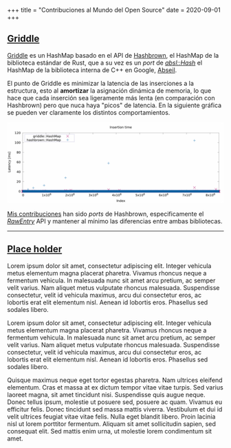 +++
title = "Contribuciones al Mundo del Open Source"
date = 2020-09-01
+++

## [Griddle](https://github.com/jonhoo/griddle/)
[Griddle](https://github.com/jonhoo/griddle/) es un HashMap basado en el API de [Hashbrown](https://github.com/rust-lang/hashbrown), el HashMap de la biblioteca estándar de Rust, que a su vez es un _port_ de _[absl::Hash](https://abseil.io/blog/20180927-swisstables)_ el HashMap de la biblioteca interna de C++ en Google, [Abseil](https://abseil.io/about/).

El punto de Griddle es minimizar la latencia de las inserciones a la estructura, 
esto al **amortizar** la asignación dinámica de memoria, lo que hace que cada
inserción sea ligeramente más lenta (en comparación con Hashbrown) pero que nuca haya "picos" de latencia.
En la siguiente gráfica se pueden ver claramente los distintos comportamientos. 

![Hashbrown vs Griddle](/plot.png "Hashbrown vs Griddle")

[Mis contribuciones](https://github.com/jonhoo/griddle/graphs/contributors) han
sido _ports_ de Hashbrown, especificamente el _[RawEntry](https://docs.rs/hashbrown/0.8.2/hashbrown/hash_map/index.html)_ 
API y mantener al mínimo las diferencias entre ambas bibliotecas.   



-------------------------------------------------------------------------------
## [Place holder](https://grafosenteoria.herokuapp.com/)
 Lorem ipsum dolor sit amet, consectetur adipiscing elit. Integer vehicula metus elementum magna placerat pharetra. 
 Vivamus rhoncus neque a fermentum vehicula. In malesuada nunc sit amet arcu pretium, ac semper velit varius. Nam aliquet metus vulputate rhoncus malesuada. Suspendisse consectetur, velit id vehicula maximus, arcu dui consectetur eros, ac lobortis erat elit elementum nisl. Aenean id lobortis eros. Phasellus sed sodales libero.
<!-- more -->

 Lorem ipsum dolor sit amet, consectetur adipiscing elit. Integer vehicula metus elementum magna placerat pharetra. Vivamus rhoncus neque a fermentum vehicula. In malesuada nunc sit amet arcu pretium, ac semper velit varius. Nam aliquet metus vulputate rhoncus malesuada. Suspendisse consectetur, velit id vehicula maximus, arcu dui consectetur eros, ac lobortis erat elit elementum nisl. Aenean id lobortis eros. Phasellus sed sodales libero.

Quisque maximus neque eget tortor egestas pharetra. Nam ultrices eleifend elementum. Cras et massa at ex dictum tempor vitae vitae turpis. Sed varius laoreet magna, sit amet tincidunt nisi. Suspendisse quis augue neque. Donec tellus ipsum, molestie ut posuere sed, posuere ac quam. Vivamus eu efficitur felis. Donec tincidunt sed massa mattis viverra. Vestibulum et dui id velit ultrices feugiat vitae vitae felis. Nulla eget blandit libero. Proin lacinia nisl ut lorem porttitor fermentum. Aliquam sit amet sollicitudin sapien, sed consequat elit. Sed mattis enim urna, ut molestie lorem condimentum sit amet.



